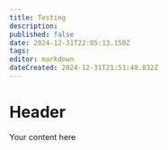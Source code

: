 ```yaml
---
title: Testing
description: 
published: false
date: 2024-12-31T22:05:13.150Z
tags: 
editor: markdown
dateCreated: 2024-12-31T21:51:40.832Z
---
```


# Header
Your content here